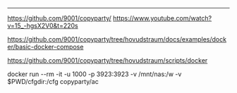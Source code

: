 ---
https://github.com/9001/copyparty/
https://www.youtube.com/watch?v=15_-hgsX2V0&t=220s

https://github.com/9001/copyparty/tree/hovudstraum/docs/examples/docker/basic-docker-compose

https://github.com/9001/copyparty/tree/hovudstraum/scripts/docker




docker run --rm -it -u 1000 -p 3923:3923 -v /mnt/nas:/w -v $PWD/cfgdir:/cfg copyparty/ac
